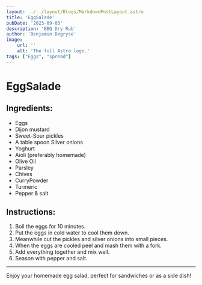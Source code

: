 ```yaml
---
layout: ../../layout/Blogs/MarkdownPostLayout.astro
title: 'EggSalade'
pubDate: '2023-09-03'
description: 'BBQ Dry Rub'
author: 'Benjamin Degryse'
image:
    url: ''
    alt: 'The full Astro logo.'
tags: ["Eggs", "spread"]
---
```


# EggSalade

## Ingredients:
- Eggs
- Dijon mustard
- Sweet-Sour pickles
- A table spoon Silver onions
- Yoghurt
- Aioli (preferably homemade)
- Olive Oil
- Parsley
- Chives
- CurryPowder
- Turmeric
- Pepper & salt

## Instructions:
1. Boil the eggs for 10 minutes.
2. Put the eggs in cold water to cool them down.
3. Meanwhile cut the pickles and silver onions into small pieces.
4. When the eggs are cooled peel and mash them with a fork.
5. Add everything together and mix well.
6. Season with pepper and salt.
---------------

Enjoy your homemade egg salad, perfect for sandwiches or as a side dish!

